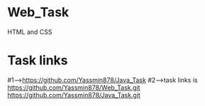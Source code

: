 # Web_Task
HTML and CSS
# Task links
#1-->https://github.com/Yassmin878/Java_Task
#2-->task links is 
https://github.com/Yassmin878/Web_Task.git
https://github.com/Yassmin878/Java_Task.git
